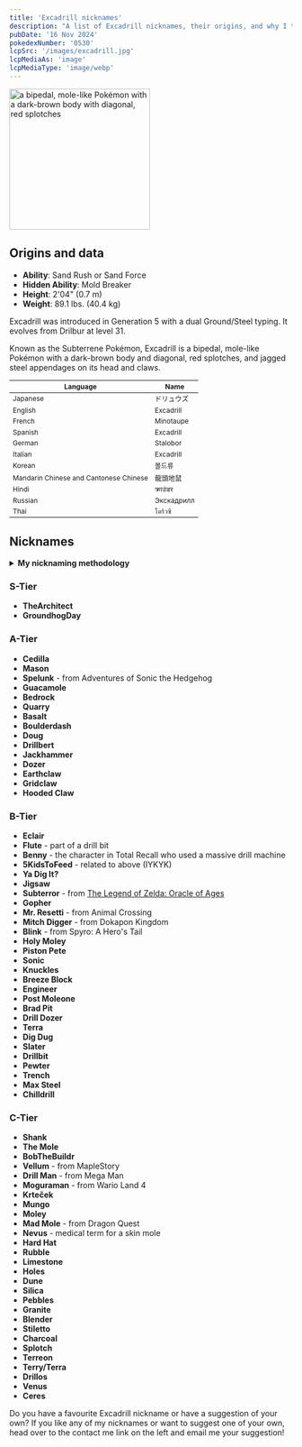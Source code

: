 ```yaml
---
title: 'Excadrill nicknames'
description: "A list of Excadrill nicknames, their origins, and why I think they're cool."
pubDate: '16 Nov 2024'
pokedexNumber: '0530'
lcpSrc: '/images/excadrill.jpg'
lcpMediaAs: 'image'
lcpMediaType: 'image/webp'
---
```

<div class="img-center">
	<picture>
		<source srcset="/images/excadrill.webp" type="image/webp">
		<img src="/images/excadrill.jpg" width="250px" height="250px" alt="a bipedal, mole-like Pokémon with a dark-brown body with diagonal, red splotches">
	</picture>
</div>

## Origins and data
<div class="room-box">
	<div class="room-box-left">
		<ul>
			<li><strong>Ability</strong>: Sand Rush or Sand Force</li>
			<li><strong>Hidden Ability</strong>: Mold Breaker</li>
			<li><strong>Height</strong>: 2'04" (0.7 m)</li>
			<li><strong>Weight</strong>: 89.1 lbs. (40.4 kg)</li>
		</ul>
		<p>Excadrill was introduced in Generation 5 with a dual Ground/Steel typing. It evolves from Drilbur at level 31.</p>
		<p>Known as the Subterrene Pokémon, Excadrill is a bipedal, mole-like Pokémon with a dark-brown body and diagonal, red splotches, and jagged steel appendages on its head and claws.</q></p>
	</div>
	<div class="room-box-right">
		<table class="room-table" style="font-size:12px">
			<thead>
				<tr>
					<th>Language</th>
					<th>Name</th>
				</tr>
			</thead>
			<tbody>
				<tr>
					<td>Japanese</td>
					<td><span lang="ja">ドリュウズ</span></td>
				</tr>
				<tr>
					<td>English</td>
					<td>Excadrill</td>
				</tr>
				<tr>
					<td>French</td>
					<td>Minotaupe</td>
				</tr>
				<tr>
					<td>Spanish</td>
					<td>Excadrill</td>
				</tr>
				<tr>
					<td>German</td>
					<td>Stalobor</td>
				</tr>
				<tr>
					<td>Italian</td>
					<td>Excadrill</td>
				</tr>
				<tr>
					<td>Korean</td>
					<td><span lang="ko">몰드류</span></td>
				</tr>
				<tr>
					<td>Mandarin Chinese and Cantonese Chinese</td>
					<td><span lang="zh">龍頭地鼠</span></td>
				</tr>
				<tr>
					<td>Hindi</td>
					<td><span lang="hi">क्राउंडर</span></td>
				</tr>
				<tr>
					<td>Russian</td>
					<td><span lang="ru">Экскадрилл</span></td>
				</tr>
				<tr>
					<td>Thai</td>
					<td><span lang="th">โดริวซึ</span></td>
				</tr>
			</tbody>
		</table>
	</div>
</div>

## Nicknames
<section class="deets">
	<details>
	<summary><strong>My nicknaming methodology</strong></summary>
	<ul>
		<li>I rank nicknames by lettered tiers: S, A, B, C, and D. S is the best and D is the worst.</li>
		<li>I'll usually list my inspiration for a nickname so you know where they came from.</li>
	</ul>
	</details>
</section>

### S-Tier

* **TheArchitect**
* **GroundhogDay**

### A-Tier

* **Cedilla**
* **Mason**
* **Spelunk** - from Adventures of Sonic the Hedgehog
* **Guacamole**
* **Bedrock**
* **Quarry**
* **Basalt**
* **Boulderdash**
* **Doug**
* **Drillbert**
* **Jackhammer**
* **Dozer**
* **Earthclaw**
* **Gridclaw**
* **Hooded Claw**

### B-Tier

* **Eclair**
* **Flute** - part of a drill bit
* **Benny** - the character in Total Recall who used a massive drill machine
* **5KidsToFeed** - related to above (IYKYK)
* **Ya Dig It?**
* **Jigsaw**
* **Subterror** - from [The Legend of Zelda: Oracle of Ages](/nicknames/themes/legend-of-zelda/)
* **Gopher**
* **Mr. Resetti** - from Animal Crossing
* **Mitch Digger** - from Dokapon Kingdom
* **Blink** - from Spyro: A Hero's Tail
* **Holy Moley**
* **Piston Pete**
* **Sonic**
* **Knuckles**
* **Breeze Block**
* **Engineer**
* **Post Moleone**
* **Brad Pit**
* **Drill Dozer**
* **Terra**
* **Dig Dug**
* **Slater**
* **Drillbit**
* **Pewter**
* **Trench**
* **Max Steel**
* **Chilldrill**

### C-Tier

* **Shank**
* **The Mole**
* **BobTheBuildr**
* **Vellum** - from MapleStory
* **Drill Man** - from Mega Man
* **Moguraman** - from Wario Land 4
* **Krteček**
* **Mungo**
* **Moley**
* **Mad Mole** - from Dragon Quest
* **Nevus** - medical term for a skin mole
* **Hard Hat**
* **Rubble**
* **Limestone**
* **Holes**
* **Dune**
* **Silica**
* **Pebbles**
* **Granite**
* **Blender**
* **Stiletto**
* **Charcoal**
* **Splotch**
* **Terreon**
* **Terry/Terra**
* **Drillos**
* **Venus**
* **Ceres**

Do you have a favourite Excadrill nickname or have a suggestion of your own? If you like any of my nicknames or want to suggest one of your own, head over to the contact me link on the left and email me your suggestion!